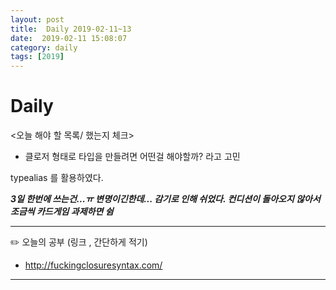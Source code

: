 ```yaml
---
layout: post
title:  Daily 2019-02-11~13
date:  2019-02-11 15:08:07
category: daily
tags: [2019]
---
```


# Daily

<오늘 해야 할 목록/ 했는지 체크>

- 클로저 형태로 타입을 만들려면 어떤걸 해야할까? 라고 고민

typealias 를 활용하였다.



***3일 한번에 쓰는건...ㅠ 변명이긴한데... 감기로 인해 쉬었다. 컨디션이 돌아오지 않아서 조금씩 카드게임 과제하면 쉼***

------

✏️ 오늘의 공부 (링크 , 간단하게 적기)

* http://fuckingclosuresyntax.com/

------

